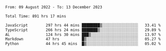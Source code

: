
<!--START_SECTION:waka-->

```txt
From: 09 August 2022 - To: 13 December 2023

Total Time: 891 hrs 17 mins

JavaScript        297 hrs 44 mins ████████▒░░░░░░░░░░░░░░░░   33.41 %
TypeScript        266 hrs 24 mins ███████▒░░░░░░░░░░░░░░░░░   29.89 %
AL                124 hrs 30 mins ███▒░░░░░░░░░░░░░░░░░░░░░   13.97 %
Markdown          47 hrs          █▒░░░░░░░░░░░░░░░░░░░░░░░   05.27 %
Python            44 hrs 45 mins  █▒░░░░░░░░░░░░░░░░░░░░░░░   05.02 %
```

<!--END_SECTION:waka-->











